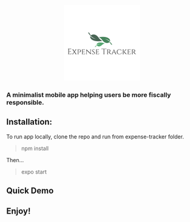 <h3 align="center"><img src="./assets/etlogo.png" alt="etlogo"/></h3>

<h3 align="left">A minimalist mobile app helping users be more fiscally responsible.</h3>

<h2>Installation:</h2>

To run app locally, clone the repo and run from expense-tracker folder.
> npm install

Then...

>expo start

<h2>  Quick Demo </h2>

<h2>Enjoy!</h2>


